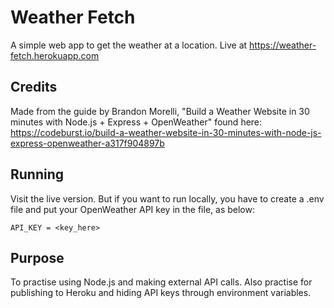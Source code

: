 # Weather Fetch

A simple web app to get the weather at a location. Live at https://weather-fetch.herokuapp.com

## Credits

Made from the guide by Brandon Morelli, "Build a Weather Website in 30 minutes with Node.js + Express + OpenWeather" found here:
https://codeburst.io/build-a-weather-website-in-30-minutes-with-node-js-express-openweather-a317f904897b

## Running

Visit the live version. But if you want to run locally, you have to create a .env file and put your OpenWeather API key in the file, as below:
```properties
API_KEY = <key_here>
```

## Purpose

To practise using Node.js and making external API calls. Also practise for publishing to Heroku and hiding API keys through environment variables.
